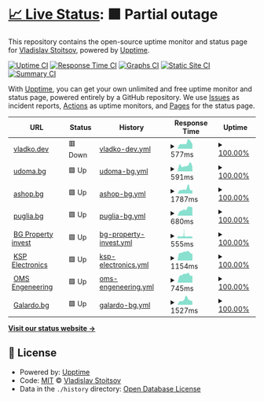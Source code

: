 # [📈 Live Status](https://vlados.github.io/status): <!--live status--> **🟧 Partial outage**

This repository contains the open-source uptime monitor and status page for [Vladislav Stoitsov](https://www.vladko.dev/), powered by [Upptime](https://github.com/upptime/upptime).

[![Uptime CI](https://github.com/vlados/status/workflows/Uptime%20CI/badge.svg)](https://github.com/vlados/status/actions?query=workflow%3A%22Uptime+CI%22)
[![Response Time CI](https://github.com/vlados/status/workflows/Response%20Time%20CI/badge.svg)](https://github.com/vlados/status/actions?query=workflow%3A%22Response+Time+CI%22)
[![Graphs CI](https://github.com/vlados/status/workflows/Graphs%20CI/badge.svg)](https://github.com/vlados/status/actions?query=workflow%3A%22Graphs+CI%22)
[![Static Site CI](https://github.com/vlados/status/workflows/Static%20Site%20CI/badge.svg)](https://github.com/vlados/status/actions?query=workflow%3A%22Static+Site+CI%22)
[![Summary CI](https://github.com/vlados/status/workflows/Summary%20CI/badge.svg)](https://github.com/vlados/status/actions?query=workflow%3A%22Summary+CI%22)

With [Upptime](https://upptime.js.org), you can get your own unlimited and free uptime monitor and status page, powered entirely by a GitHub repository. We use [Issues](https://github.com/vlados/status/issues) as incident reports, [Actions](https://github.com/vlados/status/actions) as uptime monitors, and [Pages](https://vlados.github.io/status) for the status page.

<!--start: status pages-->
<!-- This summary is generated by Upptime (https://github.com/upptime/upptime) -->
<!-- Do not edit this manually, your changes will be overwritten -->
<!-- prettier-ignore -->
| URL | Status | History | Response Time | Uptime |
| --- | ------ | ------- | ------------- | ------ |
| <img alt="" src="https://icons.duckduckgo.com/ip3/www.vladko.dev.ico" height="13"> [vladko.dev](https://www.vladko.dev) | 🟥 Down | [vladko-dev.yml](https://github.com/vlados/status/commits/HEAD/history/vladko-dev.yml) | <details><summary><img alt="Response time graph" src="./graphs/vladko-dev/response-time-week.png" height="20"> 577ms</summary><br><a href="https://status.vladko.dev/history/vladko-dev"><img alt="Response time 380" src="https://img.shields.io/endpoint?url=https%3A%2F%2Fraw.githubusercontent.com%2Fvlados%2Fstatus%2FHEAD%2Fapi%2Fvladko-dev%2Fresponse-time.json"></a><br><a href="https://status.vladko.dev/history/vladko-dev"><img alt="24-hour response time 850" src="https://img.shields.io/endpoint?url=https%3A%2F%2Fraw.githubusercontent.com%2Fvlados%2Fstatus%2FHEAD%2Fapi%2Fvladko-dev%2Fresponse-time-day.json"></a><br><a href="https://status.vladko.dev/history/vladko-dev"><img alt="7-day response time 577" src="https://img.shields.io/endpoint?url=https%3A%2F%2Fraw.githubusercontent.com%2Fvlados%2Fstatus%2FHEAD%2Fapi%2Fvladko-dev%2Fresponse-time-week.json"></a><br><a href="https://status.vladko.dev/history/vladko-dev"><img alt="30-day response time 504" src="https://img.shields.io/endpoint?url=https%3A%2F%2Fraw.githubusercontent.com%2Fvlados%2Fstatus%2FHEAD%2Fapi%2Fvladko-dev%2Fresponse-time-month.json"></a><br><a href="https://status.vladko.dev/history/vladko-dev"><img alt="1-year response time 400" src="https://img.shields.io/endpoint?url=https%3A%2F%2Fraw.githubusercontent.com%2Fvlados%2Fstatus%2FHEAD%2Fapi%2Fvladko-dev%2Fresponse-time-year.json"></a></details> | <details><summary><a href="https://status.vladko.dev/history/vladko-dev">100.00%</a></summary><a href="https://status.vladko.dev/history/vladko-dev"><img alt="All-time uptime 100.00%" src="https://img.shields.io/endpoint?url=https%3A%2F%2Fraw.githubusercontent.com%2Fvlados%2Fstatus%2FHEAD%2Fapi%2Fvladko-dev%2Fuptime.json"></a><br><a href="https://status.vladko.dev/history/vladko-dev"><img alt="24-hour uptime 100.00%" src="https://img.shields.io/endpoint?url=https%3A%2F%2Fraw.githubusercontent.com%2Fvlados%2Fstatus%2FHEAD%2Fapi%2Fvladko-dev%2Fuptime-day.json"></a><br><a href="https://status.vladko.dev/history/vladko-dev"><img alt="7-day uptime 100.00%" src="https://img.shields.io/endpoint?url=https%3A%2F%2Fraw.githubusercontent.com%2Fvlados%2Fstatus%2FHEAD%2Fapi%2Fvladko-dev%2Fuptime-week.json"></a><br><a href="https://status.vladko.dev/history/vladko-dev"><img alt="30-day uptime 100.00%" src="https://img.shields.io/endpoint?url=https%3A%2F%2Fraw.githubusercontent.com%2Fvlados%2Fstatus%2FHEAD%2Fapi%2Fvladko-dev%2Fuptime-month.json"></a><br><a href="https://status.vladko.dev/history/vladko-dev"><img alt="1-year uptime 100.00%" src="https://img.shields.io/endpoint?url=https%3A%2F%2Fraw.githubusercontent.com%2Fvlados%2Fstatus%2FHEAD%2Fapi%2Fvladko-dev%2Fuptime-year.json"></a></details>
| <img alt="" src="https://icons.duckduckgo.com/ip3/www.udoma.bg.ico" height="13"> [udoma.bg](https://www.udoma.bg) | 🟩 Up | [udoma-bg.yml](https://github.com/vlados/status/commits/HEAD/history/udoma-bg.yml) | <details><summary><img alt="Response time graph" src="./graphs/udoma-bg/response-time-week.png" height="20"> 591ms</summary><br><a href="https://status.vladko.dev/history/udoma-bg"><img alt="Response time 549" src="https://img.shields.io/endpoint?url=https%3A%2F%2Fraw.githubusercontent.com%2Fvlados%2Fstatus%2FHEAD%2Fapi%2Fudoma-bg%2Fresponse-time.json"></a><br><a href="https://status.vladko.dev/history/udoma-bg"><img alt="24-hour response time 774" src="https://img.shields.io/endpoint?url=https%3A%2F%2Fraw.githubusercontent.com%2Fvlados%2Fstatus%2FHEAD%2Fapi%2Fudoma-bg%2Fresponse-time-day.json"></a><br><a href="https://status.vladko.dev/history/udoma-bg"><img alt="7-day response time 591" src="https://img.shields.io/endpoint?url=https%3A%2F%2Fraw.githubusercontent.com%2Fvlados%2Fstatus%2FHEAD%2Fapi%2Fudoma-bg%2Fresponse-time-week.json"></a><br><a href="https://status.vladko.dev/history/udoma-bg"><img alt="30-day response time 686" src="https://img.shields.io/endpoint?url=https%3A%2F%2Fraw.githubusercontent.com%2Fvlados%2Fstatus%2FHEAD%2Fapi%2Fudoma-bg%2Fresponse-time-month.json"></a><br><a href="https://status.vladko.dev/history/udoma-bg"><img alt="1-year response time 576" src="https://img.shields.io/endpoint?url=https%3A%2F%2Fraw.githubusercontent.com%2Fvlados%2Fstatus%2FHEAD%2Fapi%2Fudoma-bg%2Fresponse-time-year.json"></a></details> | <details><summary><a href="https://status.vladko.dev/history/udoma-bg">100.00%</a></summary><a href="https://status.vladko.dev/history/udoma-bg"><img alt="All-time uptime 100.00%" src="https://img.shields.io/endpoint?url=https%3A%2F%2Fraw.githubusercontent.com%2Fvlados%2Fstatus%2FHEAD%2Fapi%2Fudoma-bg%2Fuptime.json"></a><br><a href="https://status.vladko.dev/history/udoma-bg"><img alt="24-hour uptime 100.00%" src="https://img.shields.io/endpoint?url=https%3A%2F%2Fraw.githubusercontent.com%2Fvlados%2Fstatus%2FHEAD%2Fapi%2Fudoma-bg%2Fuptime-day.json"></a><br><a href="https://status.vladko.dev/history/udoma-bg"><img alt="7-day uptime 100.00%" src="https://img.shields.io/endpoint?url=https%3A%2F%2Fraw.githubusercontent.com%2Fvlados%2Fstatus%2FHEAD%2Fapi%2Fudoma-bg%2Fuptime-week.json"></a><br><a href="https://status.vladko.dev/history/udoma-bg"><img alt="30-day uptime 100.00%" src="https://img.shields.io/endpoint?url=https%3A%2F%2Fraw.githubusercontent.com%2Fvlados%2Fstatus%2FHEAD%2Fapi%2Fudoma-bg%2Fuptime-month.json"></a><br><a href="https://status.vladko.dev/history/udoma-bg"><img alt="1-year uptime 100.00%" src="https://img.shields.io/endpoint?url=https%3A%2F%2Fraw.githubusercontent.com%2Fvlados%2Fstatus%2FHEAD%2Fapi%2Fudoma-bg%2Fuptime-year.json"></a></details>
| <img alt="" src="https://icons.duckduckgo.com/ip3/ashop.bg.ico" height="13"> [ashop.bg](http://ashop.bg) | 🟩 Up | [ashop-bg.yml](https://github.com/vlados/status/commits/HEAD/history/ashop-bg.yml) | <details><summary><img alt="Response time graph" src="./graphs/ashop-bg/response-time-week.png" height="20"> 1787ms</summary><br><a href="https://status.vladko.dev/history/ashop-bg"><img alt="Response time 1895" src="https://img.shields.io/endpoint?url=https%3A%2F%2Fraw.githubusercontent.com%2Fvlados%2Fstatus%2FHEAD%2Fapi%2Fashop-bg%2Fresponse-time.json"></a><br><a href="https://status.vladko.dev/history/ashop-bg"><img alt="24-hour response time 1714" src="https://img.shields.io/endpoint?url=https%3A%2F%2Fraw.githubusercontent.com%2Fvlados%2Fstatus%2FHEAD%2Fapi%2Fashop-bg%2Fresponse-time-day.json"></a><br><a href="https://status.vladko.dev/history/ashop-bg"><img alt="7-day response time 1787" src="https://img.shields.io/endpoint?url=https%3A%2F%2Fraw.githubusercontent.com%2Fvlados%2Fstatus%2FHEAD%2Fapi%2Fashop-bg%2Fresponse-time-week.json"></a><br><a href="https://status.vladko.dev/history/ashop-bg"><img alt="30-day response time 1658" src="https://img.shields.io/endpoint?url=https%3A%2F%2Fraw.githubusercontent.com%2Fvlados%2Fstatus%2FHEAD%2Fapi%2Fashop-bg%2Fresponse-time-month.json"></a><br><a href="https://status.vladko.dev/history/ashop-bg"><img alt="1-year response time 1816" src="https://img.shields.io/endpoint?url=https%3A%2F%2Fraw.githubusercontent.com%2Fvlados%2Fstatus%2FHEAD%2Fapi%2Fashop-bg%2Fresponse-time-year.json"></a></details> | <details><summary><a href="https://status.vladko.dev/history/ashop-bg">100.00%</a></summary><a href="https://status.vladko.dev/history/ashop-bg"><img alt="All-time uptime 100.00%" src="https://img.shields.io/endpoint?url=https%3A%2F%2Fraw.githubusercontent.com%2Fvlados%2Fstatus%2FHEAD%2Fapi%2Fashop-bg%2Fuptime.json"></a><br><a href="https://status.vladko.dev/history/ashop-bg"><img alt="24-hour uptime 100.00%" src="https://img.shields.io/endpoint?url=https%3A%2F%2Fraw.githubusercontent.com%2Fvlados%2Fstatus%2FHEAD%2Fapi%2Fashop-bg%2Fuptime-day.json"></a><br><a href="https://status.vladko.dev/history/ashop-bg"><img alt="7-day uptime 100.00%" src="https://img.shields.io/endpoint?url=https%3A%2F%2Fraw.githubusercontent.com%2Fvlados%2Fstatus%2FHEAD%2Fapi%2Fashop-bg%2Fuptime-week.json"></a><br><a href="https://status.vladko.dev/history/ashop-bg"><img alt="30-day uptime 100.00%" src="https://img.shields.io/endpoint?url=https%3A%2F%2Fraw.githubusercontent.com%2Fvlados%2Fstatus%2FHEAD%2Fapi%2Fashop-bg%2Fuptime-month.json"></a><br><a href="https://status.vladko.dev/history/ashop-bg"><img alt="1-year uptime 100.00%" src="https://img.shields.io/endpoint?url=https%3A%2F%2Fraw.githubusercontent.com%2Fvlados%2Fstatus%2FHEAD%2Fapi%2Fashop-bg%2Fuptime-year.json"></a></details>
| <img alt="" src="https://icons.duckduckgo.com/ip3/www.puglia.bg.ico" height="13"> [puglia.bg](https://www.puglia.bg/) | 🟩 Up | [puglia-bg.yml](https://github.com/vlados/status/commits/HEAD/history/puglia-bg.yml) | <details><summary><img alt="Response time graph" src="./graphs/puglia-bg/response-time-week.png" height="20"> 680ms</summary><br><a href="https://status.vladko.dev/history/puglia-bg"><img alt="Response time 803" src="https://img.shields.io/endpoint?url=https%3A%2F%2Fraw.githubusercontent.com%2Fvlados%2Fstatus%2FHEAD%2Fapi%2Fpuglia-bg%2Fresponse-time.json"></a><br><a href="https://status.vladko.dev/history/puglia-bg"><img alt="24-hour response time 897" src="https://img.shields.io/endpoint?url=https%3A%2F%2Fraw.githubusercontent.com%2Fvlados%2Fstatus%2FHEAD%2Fapi%2Fpuglia-bg%2Fresponse-time-day.json"></a><br><a href="https://status.vladko.dev/history/puglia-bg"><img alt="7-day response time 680" src="https://img.shields.io/endpoint?url=https%3A%2F%2Fraw.githubusercontent.com%2Fvlados%2Fstatus%2FHEAD%2Fapi%2Fpuglia-bg%2Fresponse-time-week.json"></a><br><a href="https://status.vladko.dev/history/puglia-bg"><img alt="30-day response time 564" src="https://img.shields.io/endpoint?url=https%3A%2F%2Fraw.githubusercontent.com%2Fvlados%2Fstatus%2FHEAD%2Fapi%2Fpuglia-bg%2Fresponse-time-month.json"></a><br><a href="https://status.vladko.dev/history/puglia-bg"><img alt="1-year response time 727" src="https://img.shields.io/endpoint?url=https%3A%2F%2Fraw.githubusercontent.com%2Fvlados%2Fstatus%2FHEAD%2Fapi%2Fpuglia-bg%2Fresponse-time-year.json"></a></details> | <details><summary><a href="https://status.vladko.dev/history/puglia-bg">100.00%</a></summary><a href="https://status.vladko.dev/history/puglia-bg"><img alt="All-time uptime 100.00%" src="https://img.shields.io/endpoint?url=https%3A%2F%2Fraw.githubusercontent.com%2Fvlados%2Fstatus%2FHEAD%2Fapi%2Fpuglia-bg%2Fuptime.json"></a><br><a href="https://status.vladko.dev/history/puglia-bg"><img alt="24-hour uptime 100.00%" src="https://img.shields.io/endpoint?url=https%3A%2F%2Fraw.githubusercontent.com%2Fvlados%2Fstatus%2FHEAD%2Fapi%2Fpuglia-bg%2Fuptime-day.json"></a><br><a href="https://status.vladko.dev/history/puglia-bg"><img alt="7-day uptime 100.00%" src="https://img.shields.io/endpoint?url=https%3A%2F%2Fraw.githubusercontent.com%2Fvlados%2Fstatus%2FHEAD%2Fapi%2Fpuglia-bg%2Fuptime-week.json"></a><br><a href="https://status.vladko.dev/history/puglia-bg"><img alt="30-day uptime 100.00%" src="https://img.shields.io/endpoint?url=https%3A%2F%2Fraw.githubusercontent.com%2Fvlados%2Fstatus%2FHEAD%2Fapi%2Fpuglia-bg%2Fuptime-month.json"></a><br><a href="https://status.vladko.dev/history/puglia-bg"><img alt="1-year uptime 100.00%" src="https://img.shields.io/endpoint?url=https%3A%2F%2Fraw.githubusercontent.com%2Fvlados%2Fstatus%2FHEAD%2Fapi%2Fpuglia-bg%2Fuptime-year.json"></a></details>
| <img alt="" src="https://icons.duckduckgo.com/ip3/bgpropertyinvest.com.ico" height="13"> [BG Property invest](https://bgpropertyinvest.com/) | 🟩 Up | [bg-property-invest.yml](https://github.com/vlados/status/commits/HEAD/history/bg-property-invest.yml) | <details><summary><img alt="Response time graph" src="./graphs/bg-property-invest/response-time-week.png" height="20"> 555ms</summary><br><a href="https://status.vladko.dev/history/bg-property-invest"><img alt="Response time 545" src="https://img.shields.io/endpoint?url=https%3A%2F%2Fraw.githubusercontent.com%2Fvlados%2Fstatus%2FHEAD%2Fapi%2Fbg-property-invest%2Fresponse-time.json"></a><br><a href="https://status.vladko.dev/history/bg-property-invest"><img alt="24-hour response time 504" src="https://img.shields.io/endpoint?url=https%3A%2F%2Fraw.githubusercontent.com%2Fvlados%2Fstatus%2FHEAD%2Fapi%2Fbg-property-invest%2Fresponse-time-day.json"></a><br><a href="https://status.vladko.dev/history/bg-property-invest"><img alt="7-day response time 555" src="https://img.shields.io/endpoint?url=https%3A%2F%2Fraw.githubusercontent.com%2Fvlados%2Fstatus%2FHEAD%2Fapi%2Fbg-property-invest%2Fresponse-time-week.json"></a><br><a href="https://status.vladko.dev/history/bg-property-invest"><img alt="30-day response time 548" src="https://img.shields.io/endpoint?url=https%3A%2F%2Fraw.githubusercontent.com%2Fvlados%2Fstatus%2FHEAD%2Fapi%2Fbg-property-invest%2Fresponse-time-month.json"></a><br><a href="https://status.vladko.dev/history/bg-property-invest"><img alt="1-year response time 551" src="https://img.shields.io/endpoint?url=https%3A%2F%2Fraw.githubusercontent.com%2Fvlados%2Fstatus%2FHEAD%2Fapi%2Fbg-property-invest%2Fresponse-time-year.json"></a></details> | <details><summary><a href="https://status.vladko.dev/history/bg-property-invest">100.00%</a></summary><a href="https://status.vladko.dev/history/bg-property-invest"><img alt="All-time uptime 100.00%" src="https://img.shields.io/endpoint?url=https%3A%2F%2Fraw.githubusercontent.com%2Fvlados%2Fstatus%2FHEAD%2Fapi%2Fbg-property-invest%2Fuptime.json"></a><br><a href="https://status.vladko.dev/history/bg-property-invest"><img alt="24-hour uptime 100.00%" src="https://img.shields.io/endpoint?url=https%3A%2F%2Fraw.githubusercontent.com%2Fvlados%2Fstatus%2FHEAD%2Fapi%2Fbg-property-invest%2Fuptime-day.json"></a><br><a href="https://status.vladko.dev/history/bg-property-invest"><img alt="7-day uptime 100.00%" src="https://img.shields.io/endpoint?url=https%3A%2F%2Fraw.githubusercontent.com%2Fvlados%2Fstatus%2FHEAD%2Fapi%2Fbg-property-invest%2Fuptime-week.json"></a><br><a href="https://status.vladko.dev/history/bg-property-invest"><img alt="30-day uptime 100.00%" src="https://img.shields.io/endpoint?url=https%3A%2F%2Fraw.githubusercontent.com%2Fvlados%2Fstatus%2FHEAD%2Fapi%2Fbg-property-invest%2Fuptime-month.json"></a><br><a href="https://status.vladko.dev/history/bg-property-invest"><img alt="1-year uptime 100.00%" src="https://img.shields.io/endpoint?url=https%3A%2F%2Fraw.githubusercontent.com%2Fvlados%2Fstatus%2FHEAD%2Fapi%2Fbg-property-invest%2Fuptime-year.json"></a></details>
| <img alt="" src="https://icons.duckduckgo.com/ip3/ksp-electronics.com.ico" height="13"> [KSP Electronics](https://ksp-electronics.com/) | 🟩 Up | [ksp-electronics.yml](https://github.com/vlados/status/commits/HEAD/history/ksp-electronics.yml) | <details><summary><img alt="Response time graph" src="./graphs/ksp-electronics/response-time-week.png" height="20"> 1154ms</summary><br><a href="https://status.vladko.dev/history/ksp-electronics"><img alt="Response time 1241" src="https://img.shields.io/endpoint?url=https%3A%2F%2Fraw.githubusercontent.com%2Fvlados%2Fstatus%2FHEAD%2Fapi%2Fksp-electronics%2Fresponse-time.json"></a><br><a href="https://status.vladko.dev/history/ksp-electronics"><img alt="24-hour response time 1232" src="https://img.shields.io/endpoint?url=https%3A%2F%2Fraw.githubusercontent.com%2Fvlados%2Fstatus%2FHEAD%2Fapi%2Fksp-electronics%2Fresponse-time-day.json"></a><br><a href="https://status.vladko.dev/history/ksp-electronics"><img alt="7-day response time 1154" src="https://img.shields.io/endpoint?url=https%3A%2F%2Fraw.githubusercontent.com%2Fvlados%2Fstatus%2FHEAD%2Fapi%2Fksp-electronics%2Fresponse-time-week.json"></a><br><a href="https://status.vladko.dev/history/ksp-electronics"><img alt="30-day response time 1175" src="https://img.shields.io/endpoint?url=https%3A%2F%2Fraw.githubusercontent.com%2Fvlados%2Fstatus%2FHEAD%2Fapi%2Fksp-electronics%2Fresponse-time-month.json"></a><br><a href="https://status.vladko.dev/history/ksp-electronics"><img alt="1-year response time 1254" src="https://img.shields.io/endpoint?url=https%3A%2F%2Fraw.githubusercontent.com%2Fvlados%2Fstatus%2FHEAD%2Fapi%2Fksp-electronics%2Fresponse-time-year.json"></a></details> | <details><summary><a href="https://status.vladko.dev/history/ksp-electronics">100.00%</a></summary><a href="https://status.vladko.dev/history/ksp-electronics"><img alt="All-time uptime 100.00%" src="https://img.shields.io/endpoint?url=https%3A%2F%2Fraw.githubusercontent.com%2Fvlados%2Fstatus%2FHEAD%2Fapi%2Fksp-electronics%2Fuptime.json"></a><br><a href="https://status.vladko.dev/history/ksp-electronics"><img alt="24-hour uptime 100.00%" src="https://img.shields.io/endpoint?url=https%3A%2F%2Fraw.githubusercontent.com%2Fvlados%2Fstatus%2FHEAD%2Fapi%2Fksp-electronics%2Fuptime-day.json"></a><br><a href="https://status.vladko.dev/history/ksp-electronics"><img alt="7-day uptime 100.00%" src="https://img.shields.io/endpoint?url=https%3A%2F%2Fraw.githubusercontent.com%2Fvlados%2Fstatus%2FHEAD%2Fapi%2Fksp-electronics%2Fuptime-week.json"></a><br><a href="https://status.vladko.dev/history/ksp-electronics"><img alt="30-day uptime 100.00%" src="https://img.shields.io/endpoint?url=https%3A%2F%2Fraw.githubusercontent.com%2Fvlados%2Fstatus%2FHEAD%2Fapi%2Fksp-electronics%2Fuptime-month.json"></a><br><a href="https://status.vladko.dev/history/ksp-electronics"><img alt="1-year uptime 100.00%" src="https://img.shields.io/endpoint?url=https%3A%2F%2Fraw.githubusercontent.com%2Fvlados%2Fstatus%2FHEAD%2Fapi%2Fksp-electronics%2Fuptime-year.json"></a></details>
| <img alt="" src="https://icons.duckduckgo.com/ip3/oms-engineering.net.ico" height="13"> [OMS Engeneering](https://oms-engineering.net/) | 🟩 Up | [oms-engeneering.yml](https://github.com/vlados/status/commits/HEAD/history/oms-engeneering.yml) | <details><summary><img alt="Response time graph" src="./graphs/oms-engeneering/response-time-week.png" height="20"> 745ms</summary><br><a href="https://status.vladko.dev/history/oms-engeneering"><img alt="Response time 734" src="https://img.shields.io/endpoint?url=https%3A%2F%2Fraw.githubusercontent.com%2Fvlados%2Fstatus%2FHEAD%2Fapi%2Foms-engeneering%2Fresponse-time.json"></a><br><a href="https://status.vladko.dev/history/oms-engeneering"><img alt="24-hour response time 806" src="https://img.shields.io/endpoint?url=https%3A%2F%2Fraw.githubusercontent.com%2Fvlados%2Fstatus%2FHEAD%2Fapi%2Foms-engeneering%2Fresponse-time-day.json"></a><br><a href="https://status.vladko.dev/history/oms-engeneering"><img alt="7-day response time 745" src="https://img.shields.io/endpoint?url=https%3A%2F%2Fraw.githubusercontent.com%2Fvlados%2Fstatus%2FHEAD%2Fapi%2Foms-engeneering%2Fresponse-time-week.json"></a><br><a href="https://status.vladko.dev/history/oms-engeneering"><img alt="30-day response time 827" src="https://img.shields.io/endpoint?url=https%3A%2F%2Fraw.githubusercontent.com%2Fvlados%2Fstatus%2FHEAD%2Fapi%2Foms-engeneering%2Fresponse-time-month.json"></a><br><a href="https://status.vladko.dev/history/oms-engeneering"><img alt="1-year response time 751" src="https://img.shields.io/endpoint?url=https%3A%2F%2Fraw.githubusercontent.com%2Fvlados%2Fstatus%2FHEAD%2Fapi%2Foms-engeneering%2Fresponse-time-year.json"></a></details> | <details><summary><a href="https://status.vladko.dev/history/oms-engeneering">100.00%</a></summary><a href="https://status.vladko.dev/history/oms-engeneering"><img alt="All-time uptime 100.00%" src="https://img.shields.io/endpoint?url=https%3A%2F%2Fraw.githubusercontent.com%2Fvlados%2Fstatus%2FHEAD%2Fapi%2Foms-engeneering%2Fuptime.json"></a><br><a href="https://status.vladko.dev/history/oms-engeneering"><img alt="24-hour uptime 100.00%" src="https://img.shields.io/endpoint?url=https%3A%2F%2Fraw.githubusercontent.com%2Fvlados%2Fstatus%2FHEAD%2Fapi%2Foms-engeneering%2Fuptime-day.json"></a><br><a href="https://status.vladko.dev/history/oms-engeneering"><img alt="7-day uptime 100.00%" src="https://img.shields.io/endpoint?url=https%3A%2F%2Fraw.githubusercontent.com%2Fvlados%2Fstatus%2FHEAD%2Fapi%2Foms-engeneering%2Fuptime-week.json"></a><br><a href="https://status.vladko.dev/history/oms-engeneering"><img alt="30-day uptime 100.00%" src="https://img.shields.io/endpoint?url=https%3A%2F%2Fraw.githubusercontent.com%2Fvlados%2Fstatus%2FHEAD%2Fapi%2Foms-engeneering%2Fuptime-month.json"></a><br><a href="https://status.vladko.dev/history/oms-engeneering"><img alt="1-year uptime 100.00%" src="https://img.shields.io/endpoint?url=https%3A%2F%2Fraw.githubusercontent.com%2Fvlados%2Fstatus%2FHEAD%2Fapi%2Foms-engeneering%2Fuptime-year.json"></a></details>
| <img alt="" src="https://icons.duckduckgo.com/ip3/galardo.bg.ico" height="13"> [Galardo.bg](https://galardo.bg/) | 🟩 Up | [galardo-bg.yml](https://github.com/vlados/status/commits/HEAD/history/galardo-bg.yml) | <details><summary><img alt="Response time graph" src="./graphs/galardo-bg/response-time-week.png" height="20"> 1527ms</summary><br><a href="https://status.vladko.dev/history/galardo-bg"><img alt="Response time 1635" src="https://img.shields.io/endpoint?url=https%3A%2F%2Fraw.githubusercontent.com%2Fvlados%2Fstatus%2FHEAD%2Fapi%2Fgalardo-bg%2Fresponse-time.json"></a><br><a href="https://status.vladko.dev/history/galardo-bg"><img alt="24-hour response time 1462" src="https://img.shields.io/endpoint?url=https%3A%2F%2Fraw.githubusercontent.com%2Fvlados%2Fstatus%2FHEAD%2Fapi%2Fgalardo-bg%2Fresponse-time-day.json"></a><br><a href="https://status.vladko.dev/history/galardo-bg"><img alt="7-day response time 1527" src="https://img.shields.io/endpoint?url=https%3A%2F%2Fraw.githubusercontent.com%2Fvlados%2Fstatus%2FHEAD%2Fapi%2Fgalardo-bg%2Fresponse-time-week.json"></a><br><a href="https://status.vladko.dev/history/galardo-bg"><img alt="30-day response time 1413" src="https://img.shields.io/endpoint?url=https%3A%2F%2Fraw.githubusercontent.com%2Fvlados%2Fstatus%2FHEAD%2Fapi%2Fgalardo-bg%2Fresponse-time-month.json"></a><br><a href="https://status.vladko.dev/history/galardo-bg"><img alt="1-year response time 1647" src="https://img.shields.io/endpoint?url=https%3A%2F%2Fraw.githubusercontent.com%2Fvlados%2Fstatus%2FHEAD%2Fapi%2Fgalardo-bg%2Fresponse-time-year.json"></a></details> | <details><summary><a href="https://status.vladko.dev/history/galardo-bg">100.00%</a></summary><a href="https://status.vladko.dev/history/galardo-bg"><img alt="All-time uptime 100.00%" src="https://img.shields.io/endpoint?url=https%3A%2F%2Fraw.githubusercontent.com%2Fvlados%2Fstatus%2FHEAD%2Fapi%2Fgalardo-bg%2Fuptime.json"></a><br><a href="https://status.vladko.dev/history/galardo-bg"><img alt="24-hour uptime 100.00%" src="https://img.shields.io/endpoint?url=https%3A%2F%2Fraw.githubusercontent.com%2Fvlados%2Fstatus%2FHEAD%2Fapi%2Fgalardo-bg%2Fuptime-day.json"></a><br><a href="https://status.vladko.dev/history/galardo-bg"><img alt="7-day uptime 100.00%" src="https://img.shields.io/endpoint?url=https%3A%2F%2Fraw.githubusercontent.com%2Fvlados%2Fstatus%2FHEAD%2Fapi%2Fgalardo-bg%2Fuptime-week.json"></a><br><a href="https://status.vladko.dev/history/galardo-bg"><img alt="30-day uptime 100.00%" src="https://img.shields.io/endpoint?url=https%3A%2F%2Fraw.githubusercontent.com%2Fvlados%2Fstatus%2FHEAD%2Fapi%2Fgalardo-bg%2Fuptime-month.json"></a><br><a href="https://status.vladko.dev/history/galardo-bg"><img alt="1-year uptime 100.00%" src="https://img.shields.io/endpoint?url=https%3A%2F%2Fraw.githubusercontent.com%2Fvlados%2Fstatus%2FHEAD%2Fapi%2Fgalardo-bg%2Fuptime-year.json"></a></details>

<!--end: status pages-->

[**Visit our status website →**](https://vlados.github.io/status)

## 📄 License

- Powered by: [Upptime](https://github.com/upptime/upptime)
- Code: [MIT](./LICENSE) © [Vladislav Stoitsov](https://www.vladko.dev/)
- Data in the `./history` directory: [Open Database License](https://opendatacommons.org/licenses/odbl/1-0/)
